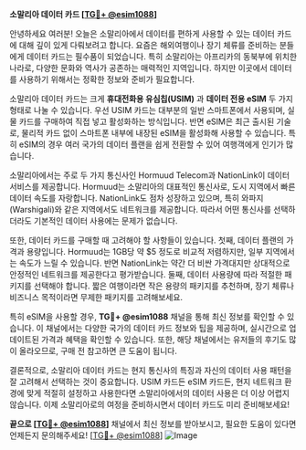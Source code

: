 **소말리아 데이터 카드 [[TG💪+ @esim1088](https://t.me/s/esim1088)]**

안녕하세요 여러분! 오늘은 소말리아에서 데이터를 편하게 사용할 수 있는 데이터 카드에 대해 깊이 있게 다뤄보려고 합니다. 요즘은 해외여행이나 장기 체류를 준비하는 분들에게 데이터 카드는 필수품이 되었습니다. 특히 소말리아는 아프리카의 동북부에 위치한 나라로, 다양한 문화와 역사가 공존하는 매력적인 지역입니다. 하지만 이곳에서 데이터를 사용하기 위해서는 정확한 정보와 준비가 필요합니다.

소말리아 데이터 카드는 크게 **휴대전화용 유심칩(USIM)** 과 **데이터 전용 eSIM** 두 가지 형태로 나눌 수 있습니다. 우선 USIM 카드는 대부분의 일반 스마트폰에서 사용되며, 실물 카드를 구매하여 직접 넣고 활성화하는 방식입니다. 반면 eSIM은 최근 출시된 기술로, 물리적 카드 없이 스마트폰 내부에 내장된 eSIM을 활성화해 사용할 수 있습니다. 특히 eSIM의 경우 여러 국가의 데이터 플랜을 쉽게 전환할 수 있어 여행객에게 인기가 많습니다.

소말리아에서는 주로 두 가지 통신사인 Hormuud Telecom과 NationLink이 데이터 서비스를 제공합니다. Hormuud는 소말리아의 대표적인 통신사로, 도시 지역에서 빠른 데이터 속도를 자랑합니다. NationLink도 점차 성장하고 있으며, 특히 와파지(Warshigali)와 같은 지역에서도 네트워크를 제공합니다. 따라서 어떤 통신사를 선택하더라도 기본적인 데이터 사용에는 문제가 없습니다.

또한, 데이터 카드를 구매할 때 고려해야 할 사항들이 있습니다. 첫째, 데이터 플랜의 가격과 용량입니다. Hormuud는 1GB당 약 $5 정도로 비교적 저렴하지만, 일부 지역에서는 속도가 느릴 수 있습니다. 반면 NationLink는 약간 더 비싼 가격대지만 상대적으로 안정적인 네트워크를 제공한다고 평가받습니다. 둘째, 데이터 사용량에 따라 적절한 패키지를 선택해야 합니다. 짧은 여행이라면 작은 용량의 패키지를 추천하며, 장기 체류나 비즈니스 목적이라면 무제한 패키지를 고려해보세요.

특히 eSIM을 사용할 경우, **TG💪+ @esim1088** 채널을 통해 최신 정보를 확인할 수 있습니다. 이 채널에서는 다양한 국가의 데이터 카드 정보와 팁을 제공하며, 실시간으로 업데이트된 가격과 혜택을 확인할 수 있습니다. 또한, 해당 채널에서는 유저들의 후기도 많이 올라오므로, 구매 전 참고하면 큰 도움이 됩니다.

결론적으로, 소말리아 데이터 카드는 현지 통신사의 특징과 자신의 데이터 사용 패턴을 잘 고려해서 선택하는 것이 중요합니다. USIM 카드든 eSIM 카드든, 현지 네트워크 환경에 맞게 적절히 설정하고 사용한다면 소말리아에서의 데이터 사용은 더 이상 어렵지 않습니다. 이제 소말리아로의 여정을 준비하시면서 데이터 카드도 미리 준비해보세요!

**끝으로 [[TG💪+ @esim1088](https://t.me/s/esim1088)]** 채널에서 최신 정보를 받아보시고, 필요한 도움이 있다면 언제든지 문의해주세요! [[TG💪+ @esim1088](https://t.me/s/esim1088)] ![Image](https://i.postimg.cc/Y0z9fWf4/image.png)